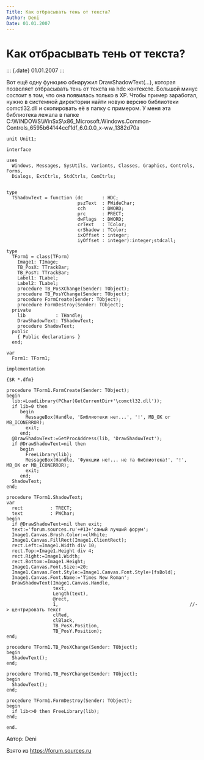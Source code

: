 ```yaml
---
Title: Как отбрасывать тень от текста?
Author: Deni
Date: 01.01.2007
---
```



Как отбрасывать тень от текста?
===============================

::: {.date}
01.01.2007
:::

Вот ещё одну функцию обнаружил DrawShadowText(...), которая позволяет
отбрасывать тень от текста на hdc контексте. Большой минус состоит в
том, что она появилась только в XP. Чтобы пример заработал, нужно в
системной директории найти новую версию библиотеки comctl32.dll и
скопировать её в папку с примером. У меня эта библиотека лежала в папке
C:\\WINDOWS\\WinSxS\\x86\_Microsoft.Windows.Common-Controls\_6595b64144ccf1df\_6.0.0.0\_x-ww\_1382d70a

    unit Unit1;
     
    interface
     
    uses
      Windows, Messages, SysUtils, Variants, Classes, Graphics, Controls, Forms,
      Dialogs, ExtCtrls, StdCtrls, ComCtrls;
     
     
    type
      TShadowText = function (dc       : HDC;
                              pszText  : PWideChar;
                              cch      : DWORD;
                              prc      : PRECT;
                              dwFlags  : DWORD;
                              crText   : TColor;
                              crShadow : TColor;
                              ixOffset : integer;
                              iyOffset : integer):integer;stdcall;
     
    type
      TForm1 = class(TForm)
        Image1: TImage;
        TB_PosX: TTrackBar;
        TB_PosY: TTrackBar;
        Label1: TLabel;
        Label2: TLabel;
        procedure TB_PosXChange(Sender: TObject);
        procedure TB_PosYChange(Sender: TObject);
        procedure FormCreate(Sender: TObject);
        procedure FormDestroy(Sender: TObject);
      private
        lib           : THandle;
        DrawShadowText: TShadowText;
        procedure ShadowText;
      public
        { Public declarations }
      end;
     
    var
      Form1: TForm1;
     
    implementation
     
    {$R *.dfm}
     
    procedure TForm1.FormCreate(Sender: TObject);
    begin
      lib:=LoadLibrary(PChar(GetCurrentDir+'\comctl32.dll'));
      if lib=0 then
         begin
           MessageBox(Handle, 'Библиотеки нет...', '!', MB_OK or MB_ICONERROR);
           exit;
         end;
      @DrawShadowText:=GetProcAddress(lib, 'DrawShadowText');
      if @DrawShadowText=nil then
         begin
           FreeLibrary(lib);
           MessageBox(Handle, 'Функции нет... не та библиотека!', '!', MB_OK or MB_ICONERROR);
           exit;
         end;
      ShadowText;
    end;
     
    procedure TForm1.ShadowText;
    var
      rect          : TRECT;
      text          : PWChar;
    begin
      if @DrawShadowText=nil then exit;
      text:='forum.sources.ru'+#13+'самый лучший форум';
      Image1.Canvas.Brush.Color:=clWhite;
      Image1.Canvas.FillRect(Image1.ClientRect);
      rect.Left:=Image1.Width div 10;
      rect.Top:=Image1.Height div 4;
      rect.Right:=Image1.Width;
      rect.Bottom:=Image1.Height;
      Image1.Canvas.Font.Size:=20;
      Image1.Canvas.Font.Style:=Image1.Canvas.Font.Style+[fsBold];
      Image1.Canvas.Font.Name:='Times New Roman';
      DrawShadowText(Image1.Canvas.Handle,
                     text,
                     Length(text),
                     @rect,
                     1,                                                //-> центрировать текст
                     clRed,
                     clBlack,
                     TB_PosX.Position,
                     TB_PosY.Position);
    end;
     
    procedure TForm1.TB_PosXChange(Sender: TObject);
    begin
      ShadowText();
    end;
     
    procedure TForm1.TB_PosYChange(Sender: TObject);
    begin
      ShadowText();
    end;
     
    procedure TForm1.FormDestroy(Sender: TObject);
    begin
      if lib<>0 then FreeLibrary(lib);
    end;
     
    end.

Автор: Deni

Взято из <https://forum.sources.ru>
